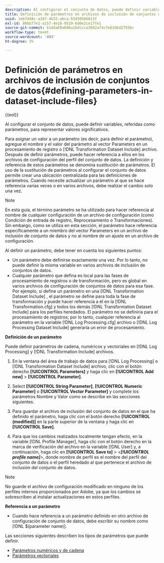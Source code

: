 ```yaml
---
description: Al configurar el conjunto de datos, puede definir variables, referidas como parámetros, para representar valores significativos.
title: Definición de parámetros en archivos de inclusión de conjuntos de datos
uuid: 1eb7d48c-a107-4b32-abca-55d30586813f
exl-id: 80bb77e1-a157-4e16-9519-6d0e2ce17fe1
source-git-commit: b1dda69a606a16dccca30d2a74c7e63dbd27936c
workflow-type: tm+mt
source-wordcount: '493'
ht-degree: 3%

---
```


# Definición de parámetros en archivos de inclusión de conjuntos de datos{#defining-parameters-in-dataset-include-files}

{{eol}}

Al configurar el conjunto de datos, puede definir variables, referidas como parámetros, para representar valores significativos.

Para asignar un valor a un parámetro (es decir, para definir el parámetro), agregue el nombre y el valor del parámetro al vector Parameters en un procesamiento de registro o [!DNL Transformation Dataset Include] archivo. Después de definir parámetros, puede hacer referencia a ellos en los archivos de configuración del perfil del conjunto de datos. La definición y referencia de estos parámetros se denomina sustitución de parámetros. El uso de la sustitución de parámetros al configurar el conjunto de datos permite crear una ubicación centralizada para las definiciones de parámetros. Cuando necesite actualizar un parámetro al que se hace referencia varias veces o en varios archivos, debe realizar el cambio solo una vez.

>[!NOTE]
>
>En esta guía, el término parámetro se ha utilizado para hacer referencia al nombre de cualquier configuración de un archivo de configuración (como Condición de entrada de registro, Reprocesamiento o Transformaciones). Sin embargo, como se utiliza en esta sección, el parámetro hace referencia específicamente a un miembro del vector Parameters en un archivo de inclusión de conjunto de datos y no al nombre de un ajuste en un archivo de configuración.

Al definir un parámetro, debe tener en cuenta los siguientes puntos:

* Un parámetro debe definirse exactamente una vez. Por lo tanto, no puede definir la misma variable en varios archivos de inclusión de conjuntos de datos.
* Cualquier parámetro que defina es local para las fases de procesamiento de registros o de transformación, pero es global en varios archivos de configuración de conjuntos de datos para esa fase. Por ejemplo, si define un parámetro en una [!DNL Transformation Dataset Include] , el parámetro se define para toda la fase de transformación y puede hacer referencia a él en la [!DNL Transformation.cfg] y todos los demás [!DNL Transformation Dataset Include] para los perfiles heredados. El parámetro no se definiría para el procesamiento de registros; por lo tanto, cualquier referencia al parámetro en la variable [!DNL Log Processing.cfg] archivo o [!DNL Log Processing Dataset Include] generaría un error de procesamiento.

**Definición de un parámetro**

Puede definir parámetros de cadena, numéricos y vectoriales en [!DNL Log Processing] y [!DNL Transformation Include] archivos.

1. En la ventana del área de trabajo de datos para [!DNL Log Processing] o [!DNL Transformation Dataset Include] archivo, clic con el botón derecho **[!UICONTROL Parameters]** y haga clic en **[!UICONTROL Add new]** > **[!UICONTROL Parameter]**.

1. Select **[!UICONTROL String Parameter]**, **[!UICONTROL Numeric Parameter]** o **[!UICONTROL Vector Parameter]** y complete los parámetros Nombre y Valor como se describe en las secciones siguientes.

1. Para guardar el archivo de inclusión del conjunto de datos en el que ha definido el parámetro, haga clic con el botón derecho **[!UICONTROL (modified)]** en la parte superior de la ventana y haga clic en **[!UICONTROL Save]**.

1. Para que los cambios realizados localmente tengan efecto, en la variable [!DNL Profile Manager], haga clic con el botón derecho en la marca de verificación del archivo en la variable [!DNL User] y, a continuación, haga clic en **[!UICONTROL Save to]** > *&lt;**[!UICONTROL profile name]**>*, donde nombre de perfil es el nombre del perfil del conjunto de datos o el perfil heredado al que pertenece el archivo de inclusión del conjunto de datos.

>[!NOTE]
>
>No guarde el archivo de configuración modificado en ninguno de los perfiles internos proporcionados por Adobe, ya que los cambios se sobrescriben al instalar actualizaciones en estos perfiles.

**Referencia a un parámetro**

* Cuando hace referencia a un parámetro definido en otro archivo de configuración de conjunto de datos, debe escribir su nombre como [!DNL $(parameter name)].

Las secciones siguientes describen los tipos de parámetros que puede definir.

* [Parámetros numéricos y de cadena](../../../../home/c-dataset-const-proc/c-dataset-inc-files/c-def-param-dataset-inc-files/c-string-num-param.md#concept-14f391ce107c4a3dad827ec7967f1080)
* [Parámetros vectoriales](../../../../home/c-dataset-const-proc/c-dataset-inc-files/c-def-param-dataset-inc-files/c-vector-param.md#concept-adb42a5474e245a9996d0aa8d5d522d0)
